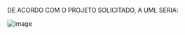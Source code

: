 DE ACORDO COM O PROJETO SOLICITADO, A UML SERIA:

![image](https://github.com/RudeNero/DesafioiPhonePOO-DIO/assets/139633050/8028748e-c6a9-48b0-8004-b2960b241336)
